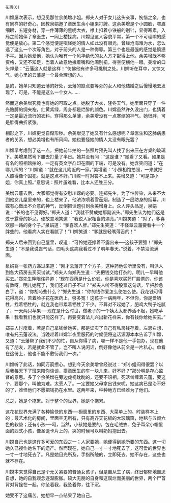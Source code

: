     花凋(6) 

   川嫦屡次表示，想见见那位余美增小姐。郑夫人对于女儿这头亲事，惋惜之余，也有同样的好奇心，因教泉娟邀了章医生余小姐来打牌。这余美增是个小圆脸，窄眉细眼，五短身材，穿一件薄薄的黑呢大衣，襟上扣着小铁船的别针，显得寒素，入局之前她伴了章医生，一同上楼探病。川嫦见这人容貌平常，第一个不可理喻的感觉便是放心。第二个感觉便是嗔怪她的情人如此没有眼光，曾经沧海难为水，怎么选了这么一个次等角色，对于前头的人是一种侮辱。第三个也是最强的感觉是愤懑不平。因为她爱他，她认为唯有一个风华绝代的女人方才配得上他。余美增既不够资格，又还不知足，当着人故意地撇着嘴和他闹别扭，得空便横他一眼。美增的口头禅是：“云藩这人就是这样！”彷佛他有许多可挑剔之处。川嫦听在耳中，又惊又气。她心里的云藩是一个最合理想的人。

   是的，她单只知道云藩的好处，云藩的缺点要等旁的女人和他结婚之后慢慢地去发现了，可是，不能是这么一个女人……

   然而这余美增究竟也有她的可取之点。她脱了大衣，隆冬天气，她里面只穿了一件光胳膊的绸夹袍，红黄紫绿，周身都是烂醉的颜色。川嫦虽然许久没出门，也猜着一定是最近流行的衣料。穿得那么单薄，余美增没有一点寒缩的神气。她很胖，可是胖得曲折紧张。

   相形之下，川嫦更觉自惭形秽。余美增见了她又有什么感想呢？章医生和这肺病患者的关系，想必美增也有所风闻。她也要怪她的情人太没有眼光罢？

   川嫦早考虑到了这一点，把她前年拍的一张照片预先叫人找了出来压在方桌的玻璃下。美增果然弯下腰去打量了半日。她并没有问：“这是谁？”她看了又看。如果是有名的照相馆拍的，一定有英文字凸印在图的下端，可是没有。她含笑问道：“在哪儿照的？”川嫦道：“就在这儿附近的一家。”美增道：“小照相馆拍照，一来就把人照得像个囚犯。就是这点不好。”川嫦一时对答不上来。美增又道：“可是郑小姐，你真上照。”意思说：照片虽难看，比本人还胜三分。

   美增云藩去后，大家都觉得有安慰川嫦的必要。连郑先生，为了怕传染，从来不大到他女儿屋里来的，也上楼来了。他浓浓喷着雪茄烟，制造了一层防身的烟幕。川嫦有心做出不介意的神气，反倒把话题引到余美增身上。众人评头品足，泉娟说：“长的也不见得好。”郑夫人道：“我就不赞成她那副派头。”郑先生认为她们这是过于露骨的妒忌，便故意地笑道：“我说人家相当的漂亮。”川嫦笑道：“对了，爹喜欢那一路的身个子。”泉娟道：“爹喜欢人胖。”郑先生笑道：“不怪章云藩要看中一个胖些的，他看病人实在看腻了！”川嫦笑道：“爹就是轻嘴薄舌的！”

   郑夫人后来回到自己屋里，叹道：“可怜她还撑着不露出来──这孩子要强！”郑先生道：“不是我说丧气话，四毛头这病我看过不了明年春天。”说着，不禁泪流满面。

   泉娟将一张药方递过来道：“刚才云藩开了个方子，这种药他诊所里没有，叫派人到各大药房去买买试试。”郑夫人向郑先生道：“先把钱交给打杂的，明儿一早叫他买去。”郑先生睁眼诧异道：“现在西药是什么价钱，你是喜欢买药厂股票的，你该有数呀。明儿她死了，我们还过日子不过？”郑夫人听不得股票这句话，早把脸急白了，道：“你胡吣些什么？”郑先生道：“你的钱你爱怎么使怎么使。我花钱可得花得高兴，苦着脸子花在医药上，够多冤！这孩子一病两年，不但你，你是爱牺牲，找着牺牲的，就连我也带累着牺牲了不少。不算对不起她了，肥鸡大鸭子吃腻了，一天两只苹果──现在是什么时世，做老子的一个姨太太都养活不起，她吃苹果！我看我们也就只能这样了。再要变着法儿兴出新花样来，你有钱你给她买去。”

   郑夫人忖度着，若是自己拿钱给她买，那是证实了自己有私房钱存着。左思右想，唯有托云藩设法。当晚趁着川嫦半夜里服药的时候便将这话源源本本告诉了川嫦，又道：“云藩帮了我们不少的忙，自从你得了病，哪一样不是他一手包办，现在他有了朋友，若是就此不管了，岂不叫人说闲话，倒好像他从前全是一片私心。单看在这份上，他也不能不敷衍我们一次。”

   川嫦听了此话，如同万箭攒心。想到今天余美增曾经说过：“郑小姐闷得很罢？以后我每天下了班来陪你谈谈，搭章医生的车一块儿来，好不好？”那分明是存心监督的意思。多了个余美增在旁边虎视眈眈的，还要不识相，死活纠缠着云藩，要这个，要那个，叫他为难。太丢人了。一定要她父母拿出钱来呢，她这病已是治不好的了，难怪他们不愿把钱扔在水里。这两年来，种种地方已经难为了他们。

   总之，她是个拖累。对于整个的世界，她是个拖累。

   这花花世界充满了各种愉快的东西──橱窗里的东西、大菜单上的、时装样本上的；最艺术化的房间，里面空无所有，只有高齐天花板的大玻璃窗，地毯与五颜六色的软垫；还有小孩──呵，当然，小孩她是要的，包在毛绒衣、兔子耳朵小帽里面的西式小孩，像圣诞卡片上的，哭的时候可以叫奶妈抱出去。

   川嫦自己也是这许多可爱的东西之一；人家要她，她便得到她所要的东西。这一切她久已视作她名下的遗产。然而现在，她自己一寸一寸地死去了，这可爱的世界也一寸一寸地死去了。凡是她目光所及，手指所触的，立即死去。她不存在，这些也就不存在。

   川嫦本来觉得自己是个无关紧要的普通女孩子，但是自从生了病，终日郁郁地自思自想，她的自我观念逐渐膨胀。硕大无朋的自身和这腐烂而美丽的世界，两个尸首背对背拴在一起，你坠着我，我坠着你，往下沉。

   她受不了这痛苦。她想早一点结果了她自己。

